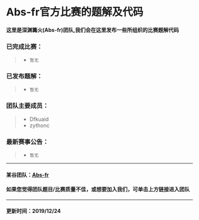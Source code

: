 # Abs-fr官方比赛的题解及代码
#### 这里是深渊篝火(Abs-fr)团队,我们会在这里发布一些所组织的比赛题解代码
### 已完成比赛：
> - ```暂无```
### 已发布题解：
> - ```暂无```
### 团队主要成员：
> - Dfkuaid
> - zythonc
### 最新赛事公告：
> - ```暂无```

---
#### 某谷团队：[Abs-fr](https://www.luogu.com.cn/team/23474)
#### 如果您觉得团队题目/比赛质量不佳，或想要加入我们，可单击上方链接进入团队
---
#### 更新时间：2019/12/24
